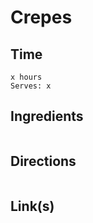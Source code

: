 # Crepes

## Time 
```
x hours
Serves: x
```

## Ingredients
```

```


## Directions
```

```


## Link(s)
```

```
